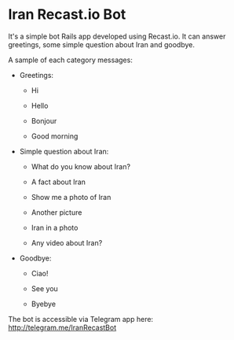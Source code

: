 # Iran Recast.io Bot

It's a simple bot Rails app developed using Recast.io. It can answer greetings, some simple question about Iran and goodbye. 

A sample of each category messages:

- Greetings:

    * Hi

    * Hello

    * Bonjour

    * Good morning

- Simple question about Iran:

    * What do you know about Iran?

    * A fact about Iran

    * Show me a photo of Iran

    * Another picture
    
    * Iran in a photo
    
    * Any video about Iran?
    
 - Goodbye:

    * Ciao!

    * See you

    * Byebye

The bot is accessible via Telegram app here: http://telegram.me/IranRecastBot
    
